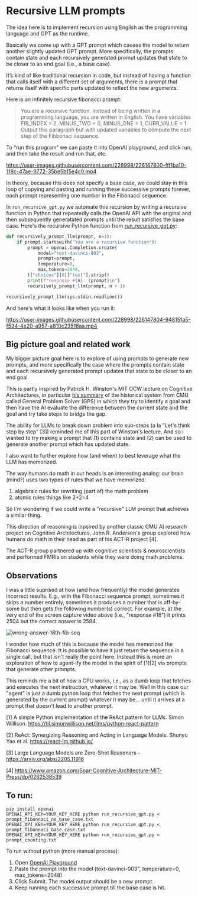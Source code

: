 # Recursive LLM prompts

The idea here is to implement recursion using English as the programming language and GPT as the runtime.

Basically we come up with a GPT prompt which causes the model to return another slightly updated GPT prompt. More specifically, the prompts contain state and each recursively generated prompt updates that state to be closer to an end goal (i.e., a base case).

It’s kind of like traditional recursion in code, but instead of having a function that calls itself with a different set of arguments, there is a prompt that returns itself with specific parts updated to reflect the new arguments.

Here is an infinitely recursive fibonacci prompt:

> You are a recursive function. Instead of being written in a programming language, you are written in English.  You have variables FIB_INDEX = 2, MINUS_TWO = 0, MINUS_ONE = 1, CURR_VALUE = 1. Output this paragraph but with updated variables to compute the next step of the Fibbonaci sequence.

To “run this program” we can paste it into OpenAI playground, and click run, and then take the result and run that, etc.

https://user-images.githubusercontent.com/228998/226147800-fff1ba10-118c-47ae-9772-35be5b15e4c0.mp4


In theory, because this does not specify a base case, we could stay in this loop of copying and pasting and running these successive prompts forever, each prompt representing one number in the Fibonacci sequence.

In `run_recursive_gpt.py` we automate this recursion by writing a recursive function in Python that repeatedly calls the OpenAI API with the original and then subsequently generatated prompts until the result satisfies the base case. Here's the recursive Python function from [run_recursive_gpt.py](https://github.com/andyk/recursive_llm/blob/main/run_recursive_gpt.py):

```python
def recursively_prompt_llm(prompt, n=1):
    if prompt.startswith("You are a recursive function"):
        prompt = openai.Completion.create(
            model="text-davinci-003",
            prompt=prompt,
            temperature=0,
            max_tokens=2048,
        )["choices"][0]["text"].strip()
        print(f"response #{n}: {prompt}\n")
        recursively_prompt_llm(prompt, n + 1)

recursively_prompt_llm(sys.stdin.readline()) 
```

And here's what it looks like when you run it:

https://user-images.githubusercontent.com/228998/226147804-948151a5-f534-4e20-a957-a810c23516aa.mp4


## Big picture goal and related work

My bigger picture goal here is to explore of using prompts to generate new prompts, and more specifically the case where the prompts contain state and each recursively generated prompt updates that state to be closer to an end goal.

This is partly inspired by Patrick H. Winston's MIT OCW lecture on Cognitive Architectures, in particular [his summary](https://www.youtube.com/watch?v=PimSbFGrwXM&t=189s) of the historical system from CMU called General Problem Solver (GPS) in which they try to identify a goal and then have the AI evaluate the difference between the current state and the goal and try take steps to bridge the gap.

The ability for LLMs to break down problem into sub-steps (a la "Let's think step by step" \[3\]) reminded me of this part of Winston's lecture. And so I wanted to try making a prompt that (1) contains state and (2) can be used to generate another prompt which has updated state.

I also want to further explore how (and when) to best leverage what the LLM has memorized.

The way humans do math in our heads is an interesting analog: our brain (mind?) uses two types of rules that we have memorized:

1. algebraic rules for rewriting (part of) the math problem
2. atomic rules things like 2+2=4

So I'm wondering if we could write a "recursive" LLM prompt that achieves a similar thing.

This direction of reasoning is inpsired by another classic CMU AI research project on Cognitive Architectures, John R. Anderson's group explored how humans do math in their head as part of his ACT-R project \[4\].

The ACT-R group partnered up with cognitive scientists & neuroscientists and performed FMRIs on students while they were doing math problems. 

## Observations

I was a little suprised at how (and how frequently) the model generates incorrect results. E.g., with the Fibonacci sequence prompt, sometimes it skips a number entirely, sometimes it produces a number that is off-by-some but then gets the following number(s) correct. For example, at the very end of the screen capture video above (i.e., "response #16") it prints 2504 but the correct answer is 2584.

![wrong-answer-18th-fib-seq](https://user-images.githubusercontent.com/228998/226428779-845c299c-c158-4634-94d8-cc265aa86f19.png)

I wonder how much of this is because the model has memorized the Fibonacci sequence. It is possible to have it just return the sequence in a single call, but that isn't really the point here. Instead this is more an exploration of how to agent-ify the model in the spirit of \[1\]\[2\] via prompts that generate other prompts.

This reminds me a bit of how a CPU works, i.e., as a dumb loop that fetches and executes the next instruction, whatever it may be. Well in this case our "agent" is just a dumb python loop that fetches the next prompt (which is generated by the current prompt) whatever it may be... until it arrives at a prompt that doesn't lead to another prompt.

\[1\] A simple Python implementation of the ReAct pattern for LLMs. Simon Willison. https://til.simonwillison.net/llms/python-react-pattern

\[2\] ReAct: Synergizing Reasoning and Acting in Language Models. Shunyu Yao et al. https://react-lm.github.io/ 

\[3\] Large Language Models are Zero-Shot Reasoners - https://arxiv.org/abs/2205.11916 

\[4\] https://www.amazon.com/Soar-Cognitive-Architecture-MIT-Press/dp/0262538539

## To run:

    pip install openai
    OPENAI_API_KEY=YOUR_KEY_HERE python run_recursive_gpt.py < prompt_fibonnaci_no_base_case.txt
    OPENAI_API_KEY=YOUR_KEY_HERE python run_recursive_gpt.py < prompt_fibonnaci_base_case.txt
    OPENAI_API_KEY=YOUR_KEY_HERE python run_recursive_gpt.py < prompt_counting.txt


To run without python (more manual process):

1. Open [OpenAI Playground](https://beta.openai.com/playground)
2. Paste the prompt into the model (text-davinci-003", temperature=0, max_tokens=2048)
3. Click Submit. The model output should be a new prompt.
4. Keep running each successive prompt till the base case is hit.
